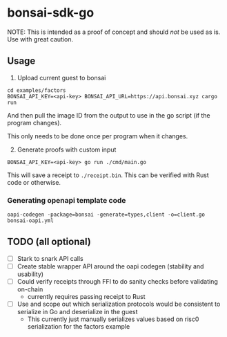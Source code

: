 # bonsai-sdk-go

NOTE: This is intended as a proof of concept and should _not_ be used as is. Use with great caution.

## Usage

1. Upload current guest to bonsai

```console
cd examples/factors
BONSAI_API_KEY=<api-key> BONSAI_API_URL=https://api.bonsai.xyz cargo run
```

And then pull the image ID from the output to use in the go script (if the program changes).

This only needs to be done once per program when it changes.

2. Generate proofs with custom input

```console
BONSAI_API_KEY=<api-key> go run ./cmd/main.go
```

This will save a receipt to `./receipt.bin`. This can be verified with Rust code or otherwise.

### Generating openapi template code

```console
oapi-codegen -package=bonsai -generate=types,client -o=client.go bonsai-oapi.yml
```

## TODO (all optional)

- [ ] Stark to snark API calls
- [ ] Create stable wrapper API around the oapi codegen (stability and usability)
- [ ] Could verify receipts through FFI to do sanity checks before validating on-chain 
  - currently requires passing receipt to Rust
- [ ] Use and scope out which serialization protocols would be consistent to serialize in Go and deserialize in the guest
  - This currently just manually serializes values based on risc0 serialization for the factors example
